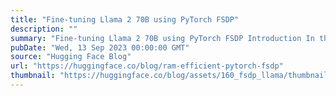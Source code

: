 ```yaml
---
title: "Fine-tuning Llama 2 70B using PyTorch FSDP"
description: ""
summary: "Fine-tuning Llama 2 70B using PyTorch FSDP Introduction In this blog post, we will look at how to fi..."
pubDate: "Wed, 13 Sep 2023 00:00:00 GMT"
source: "Hugging Face Blog"
url: "https://huggingface.co/blog/ram-efficient-pytorch-fsdp"
thumbnail: "https://huggingface.co/blog/assets/160_fsdp_llama/thumbnail.jpg"
---
```


